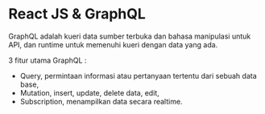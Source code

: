 # React JS & GraphQL

GraphQL adalah kueri data sumber terbuka dan bahasa manipulasi untuk API, dan runtime untuk memenuhi kueri dengan data yang ada.

3 fitur utama GraphQL :

- Query, permintaan informasi atau pertanyaan tertentu dari sebuah data base,
- Mutation, insert, update, delete data, edit,
- Subscription, menampilkan data secara realtime.
